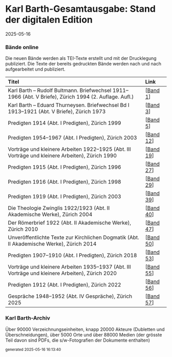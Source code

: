 # Karl Barth-Gesamtausgabe: Stand der digitalen Edition

2025-05-16

### Bände online
Die neuen Bände werden als TEI-Texte erstellt und mit der Drucklegung publiziert. Die Texte der bereits gedruckten Bände werden nach und nach aufgearbeitet und publiziert.

|Titel |Link |
|:-----|:----|
| Karl Barth – Rudolf Bultmann. Briefwechsel 1911–1966 (Abt. V Briefe), Zürich 1994 (2. Auflage. Aufl.) | [[Band 1](https://kbga-pilot.karl-barth.ch/volume/01)] |
| Karl Barth – Eduard Thurneysen. Briefwechsel Bd I 1913–1921 (Abt. V Briefe), Zürich 1973 | [[Band 3](https://kbga-pilot.karl-barth.ch/volume/03)] |
| Predigten 1914 (Abt. I Predigten), Zürich 1999 | [[Band 5](https://kbga-pilot.karl-barth.ch/volume/05)] |
| Predigten 1954–1967 (Abt. I Predigten), Zürich 2003 | [[Band 12](https://kbga-pilot.karl-barth.ch/volume/12)] |
| Vorträge und kleinere Arbeiten 1922–1925 (Abt. III Vorträge und kleinere Arbeiten), Zürich 1990 | [[Band 19](https://kbga-pilot.karl-barth.ch/volume/19)] |
| Predigten 1915 (Abt. I Predigten), Zürich 1996 | [[Band 27](https://kbga-pilot.karl-barth.ch/volume/27)] |
| Predigten 1916 (Abt. I Predigten), Zürich 1998 | [[Band 29](https://kbga-pilot.karl-barth.ch/volume/29)] |
| Predigten 1919 (Abt. I Predigten), Zürich 2003 | [[Band 39](https://kbga-pilot.karl-barth.ch/volume/39)] |
| Die Theologie Zwinglis 1922/1923 (Abt. II Akademische Werke), Zürich 2004 | [[Band 40](https://kbga-pilot.karl-barth.ch/volume/40)] |
| Der Römerbrief 1922 (Abt. II Akademische Werke), Zürich 2010 | [[Band 47](https://kbga-pilot.karl-barth.ch/volume/47)] |
| Unveröffentlichte Texte zur Kirchlichen Dogmatik (Abt. II Akademische Werke), Zürich 2014 | [[Band 50](https://kbga-pilot.karl-barth.ch/volume/50)] |
| Predigten 1907–1910 (Abt. I Predigten), Zürich 2018 | [[Band 53](https://kbga-pilot.karl-barth.ch/volume/53)] |
| Vorträge und kleinere Arbeiten 1935–1937 (Abt. III Vorträge und kleinere Arbeiten), Zürich 2020 | [[Band 55](https://kbga-pilot.karl-barth.ch/volume/55)] |
| Predigten 1912 (Abt. I Predigten), Zürich 2022 | [[Band 56](https://kbga-pilot.karl-barth.ch/volume/56)] |
| Gespräche 1948–1952 (Abt. IV Gespräche), Zürich 2025 | [[Band 57](https://kbga-pilot.karl-barth.ch/volume/57)] |



### Karl Barth-Archiv
Über 90000 Verzeichnungseinheiten, knapp 20000 Akteure (Dubletten und Überschneidungen), über 5000 Orte und über 88000 Medien (der grösste Teil davon sind PDFs, die s/w-Fotografien der Dokumente enthalten)

<small>generated 2025-05-16 16:13:40</small>
